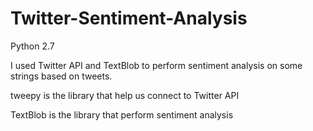 # Twitter-Sentiment-Analysis
Python 2.7

I used Twitter API and TextBlob to perform sentiment analysis on some strings based on tweets.

tweepy is the library that help us connect to Twitter API

TextBlob is the library that perform sentiment analysis

